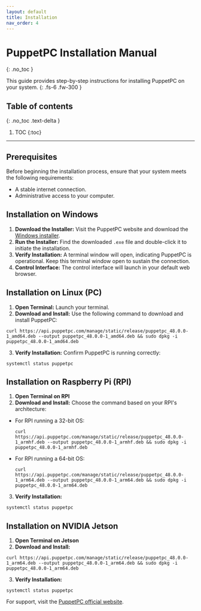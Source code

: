 ```yaml
---
layout: default
title: Installation
nav_order: 4
---
```


# PuppetPC Installation Manual
{: .no_toc }

This guide provides step-by-step instructions for installing PuppetPC on your system.
{: .fs-6 .fw-300 }

## Table of contents
{: .no_toc .text-delta }

1. TOC
{:toc}

---

## Prerequisites
Before beginning the installation process, ensure that your system meets the following requirements:
- A stable internet connection.
- Administrative access to your computer.

## Installation on Windows
1. **Download the Installer:** Visit the PuppetPC website and download the [Windows installer](https://api.puppetpc.com/manage/static/release/puppetpc-windows-amd64.exe).
2. **Run the Installer:** Find the downloaded `.exe` file and double-click it to initiate the installation.
3. **Verify Installation:** A terminal window will open, indicating PuppetPC is operational. Keep this terminal window open to sustain the connection.
4. **Control Interface:** The control interface will launch in your default web browser.

## Installation on Linux (PC)
1. **Open Terminal:** Launch your terminal.
2. **Download and Install:** Use the following command to download and install PuppetPC:
```
curl https://api.puppetpc.com/manage/static/release/puppetpc_48.0.0-1_amd64.deb --output puppetpc_48.0.0-1_amd64.deb && sudo dpkg -i puppetpc_48.0.0-1_amd64.deb
```
3. **Verify Installation:** Confirm PuppetPC is running correctly:
```
systemctl status puppetpc
```

## Installation on Raspberry Pi (RPI)
1. **Open Terminal on RPI** 
2. **Download and Install:** Choose the command based on your RPI's architecture:
- For RPI running a 32-bit OS:
  ```
  curl https://api.puppetpc.com/manage/static/release/puppetpc_48.0.0-1_armhf.deb --output puppetpc_48.0.0-1_armhf.deb && sudo dpkg -i puppetpc_48.0.0-1_armhf.deb
  ```
- For RPI running a 64-bit OS:
  ```
  curl https://api.puppetpc.com/manage/static/release/puppetpc_48.0.0-1_arm64.deb --output puppetpc_48.0.0-1_arm64.deb && sudo dpkg -i puppetpc_48.0.0-1_arm64.deb
  ```
3. **Verify Installation:**
```
systemctl status puppetpc
```

## Installation on NVIDIA Jetson
1. **Open Terminal on Jetson** 
2. **Download and Install:** 
```
curl https://api.puppetpc.com/manage/static/release/puppetpc_48.0.0-1_arm64.deb --output puppetpc_48.0.0-1_arm64.deb && sudo dpkg -i puppetpc_48.0.0-1_arm64.deb
```
3. **Verify Installation:** 
```
systemctl status puppetpc
```

For support, visit the [PuppetPC official website](https://www.puppetpc.com).
